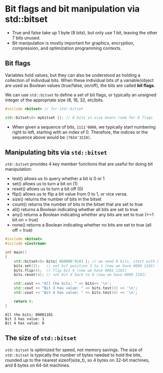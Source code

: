 # Bit flags and bit manipulation via std::bitset

- True and false take up 1 byte (8 bits), but only use 1 bit, leaving the other 7 bits unused.
- Bit manipulation is mostly important for graphics, encryption, compression, and optimization programming contexts.

## Bit flags

Variables hold values, but they can also be understood as holding a collection of individual bits. When these individual bits  of a variable/object are used as Boolean values (true/false, on/off), the bits are called **bit flags**.

We can use `std::bitset` to define a set of bit flags, or typically an unsigned integer of the appropriate size (8, 16, 32, etc)bits.

```cpp
#include <bitset> // for std::bitset

std::bitset<8> mybitset {}; // 8 bits in size means room for 8 flags
```

- When given a sequence of bits, `1111'0000`, we typically start numbering right to left, starting with an index of 0. Therefore, the indices or the sequence above would be `[7654'3210]`.

## Manipulating bits via `std::bitset`

`std::bitset` provides 4 key member functions that are useful for doing bit manipulation:
- test() allows us to query whether a bit is 0 or 1
- set() allows us to turn a bit on (1)
- reset() allows us to turn a bit off (0)
- flip() allows us to flip a bit value from 0 to 1, or vice versa.
- size() returns the number of bits in the bitset
- count() returns the number of bits in the bitset that are set to true
- all() returns a Boolean indicating whether all bits are set to true
- any() returns a Boolean indicating whether any bits are set to true (>=1 bit on = true)
- none() returns a Boolean indicating whether no bits are set to true (all off = true)

```cpp
#include <bitset>
#include <iostream>

int main()
{
    std::bitset<8> bits{ 0b0000'0101 }; // we need 8 bits, start with bit pattern 0000 0101
    bits.set(3);   // set bit position 3 to 1 (now we have 0000 1101)
    bits.flip(4);  // flip bit 4 (now we have 0001 1101)
    bits.reset(4); // set bit 4 back to 0 (now we have 0000 1101)

    std::cout << "All the bits: " << bits<< '\n';
    std::cout << "Bit 3 has value: " << bits.test(3) << '\n';
    std::cout << "Bit 4 has value: " << bits.test(4) << '\n';

    return 0;
}
```

```
All the bits: 00001101
Bit 3 has value: 1
Bit 4 has value: 0
```

## The size of `std::bitset`

`std::bitset` is optimized for speed, not memory savings. The size of `std::bitset` is typically the number of bytes needed to hold the bits, rounded up to the nearest sizeof(size_t), so 4 bytes on 32-bit machines, and 8 bytes on 64-bit machines.


